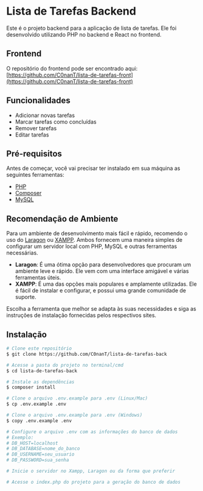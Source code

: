 # Lista de Tarefas Backend

Este é o projeto backend para a aplicação de lista de tarefas. Ele foi desenvolvido utilizando PHP no backend e React no frontend.

## Frontend

O repositório do frontend pode ser encontrado aqui: [https://github.com/C0nanT/lista-de-tarefas-front](https://github.com/C0nanT/lista-de-tarefas-front)

## Funcionalidades

- Adicionar novas tarefas
- Marcar tarefas como concluídas
- Remover tarefas
- Editar tarefas

## Pré-requisitos

Antes de começar, você vai precisar ter instalado em sua máquina as seguintes ferramentas:
- [PHP](https://www.php.net/)
- [Composer](https://getcomposer.org/)
- [MySQL](https://www.mysql.com/)

## Recomendação de Ambiente

Para um ambiente de desenvolvimento mais fácil e rápido, recomendo o uso do [Laragon](https://laragon.org/) ou [XAMPP](https://www.apachefriends.org/index.html). Ambos fornecem uma maneira simples de configurar um servidor local com PHP, MySQL e outras ferramentas necessárias.

- **Laragon**: É uma ótima opção para desenvolvedores que procuram um ambiente leve e rápido. Ele vem com uma interface amigável e várias ferramentas úteis.
- **XAMPP**: É uma das opções mais populares e amplamente utilizadas. Ele é fácil de instalar e configurar, e possui uma grande comunidade de suporte.

Escolha a ferramenta que melhor se adapta às suas necessidades e siga as instruções de instalação fornecidas pelos respectivos sites.

## Instalação

```bash
# Clone este repositório
$ git clone https://github.com/C0nanT/lista-de-tarefas-back

# Acesse a pasta do projeto no terminal/cmd
$ cd lista-de-tarefas-back

# Instale as dependências
$ composer install

# Clone o arquivo .env.example para .env (Linux/Mac)
$ cp .env.example .env

# Clone o arquivo .env.example para .env (Windows)
$ copy .env.example .env

# Configure o arquivo .env com as informações do banco de dados
# Exemplo:
# DB_HOST=localhost
# DB_DATABASE=nome_do_banco
# DB_USERNAME=seu_usuario
# DB_PASSWORD=sua_senha

# Inicie o servidor no Xampp, Laragon ou da forma que preferir

# Acesse o index.php do projeto para a geração do banco de dados
```
